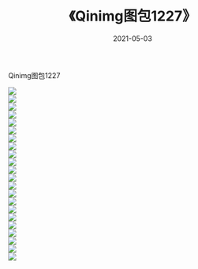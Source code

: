 ﻿---
layout: post
title:  《Qinimg图包1227》
date:   2021-05-03
img: http://imgx.orgx.ga/Qinimg图包/Qinimg图包1227/000.jpg
categories: [美女, 清纯, 唯美]
---

Qinimg图包1227

 ![](http://imgx.orgx.ga/Qinimg图包/Qinimg图包1227/001.jpg) <br>![](http://imgx.orgx.ga/Qinimg图包/Qinimg图包1227/002.jpg) <br>![](http://imgx.orgx.ga/Qinimg图包/Qinimg图包1227/003.jpg) <br>![](http://imgx.orgx.ga/Qinimg图包/Qinimg图包1227/004.jpg) <br>![](http://imgx.orgx.ga/Qinimg图包/Qinimg图包1227/005.jpg) <br>![](http://imgx.orgx.ga/Qinimg图包/Qinimg图包1227/006.jpg) <br>![](http://imgx.orgx.ga/Qinimg图包/Qinimg图包1227/007.jpg) <br>![](http://imgx.orgx.ga/Qinimg图包/Qinimg图包1227/008.jpg) <br>![](http://imgx.orgx.ga/Qinimg图包/Qinimg图包1227/009.jpg) <br>![](http://imgx.orgx.ga/Qinimg图包/Qinimg图包1227/010.jpg) <br>![](http://imgx.orgx.ga/Qinimg图包/Qinimg图包1227/011.jpg) <br>![](http://imgx.orgx.ga/Qinimg图包/Qinimg图包1227/012.jpg) <br>![](http://imgx.orgx.ga/Qinimg图包/Qinimg图包1227/013.jpg) <br>![](http://imgx.orgx.ga/Qinimg图包/Qinimg图包1227/014.jpg) <br>![](http://imgx.orgx.ga/Qinimg图包/Qinimg图包1227/015.jpg) <br>![](http://imgx.orgx.ga/Qinimg图包/Qinimg图包1227/016.jpg) <br>![](http://imgx.orgx.ga/Qinimg图包/Qinimg图包1227/017.jpg) <br>![](http://imgx.orgx.ga/Qinimg图包/Qinimg图包1227/018.jpg) <br>![](http://imgx.orgx.ga/Qinimg图包/Qinimg图包1227/019.jpg) <br>![](http://imgx.orgx.ga/Qinimg图包/Qinimg图包1227/020.jpg) <br>![](http://imgx.orgx.ga/Qinimg图包/Qinimg图包1227/021.jpg) <br>![](http://imgx.orgx.ga/Qinimg图包/Qinimg图包1227/022.jpg) <br>